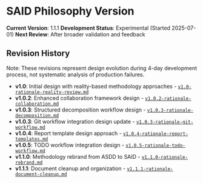 # SAID Philosophy Version

**Current Version**: 1.1.1
**Development Status**: Experimental (Started 2025-07-01)
**Next Review**: After broader validation and feedback

## Revision History

Note: These revisions represent design evolution during 4-day development process, not systematic analysis of production failures.

- **v1.0**: Initial design with reality-based methodology approaches - [`v1.0-rationale-reality-review.md`](revision-rationale/v1.0-rationale-reality-review.md)
- **v1.0.2**: Enhanced collaboration framework design - [`v1.0.2-rationale-collaboration.md`](revision-rationale/v1.0.2-rationale-collaboration.md)
- **v1.0.3**: Structured decomposition workflow design - [`v1.0.3-rationale-decomposition.md`](revision-rationale/v1.0.3-rationale-decomposition.md)
- **v1.0.3**: Git workflow integration design update - [`v1.0.3-rationale-git-workflow.md`](revision-rationale/v1.0.3-rationale-git-workflow.md)
- **v1.0.4**: Report template design approach - [`v1.0.4-rationale-report-templates.md`](revision-rationale/v1.0.4-rationale-report-templates.md)
- **v1.0.5**: TODO workflow integration design - [`v1.0.5-rationale-todo-workflow.md`](revision-rationale/v1.0.5-rationale-todo-workflow.md)
- **v1.1.0**: Methodology rebrand from ASDD to SAID - [`v1.1.0-rationale-rebrand.md`](revision-rationale/v1.1.0-rationale-rebrand.md)
- **v1.1.1**: Document cleanup and organization - [`v1.1.1-rationale-document-cleanup.md`](revision-rationale/v1.1.1-rationale-document-cleanup.md)